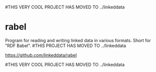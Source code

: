 #THIS VERY COOL PROJECT HAS MOVED TO ../linkeddata
# rabel
Program for reading and writing linked data in various formats.  Short for "RDF Babel".
#THIS PROJECT HAS MOVED TO ../linkeddata

https://github.com/linkeddata/rabel

#THIS VERY COOL PROJECT HAS MOVED TO ../linkeddata

